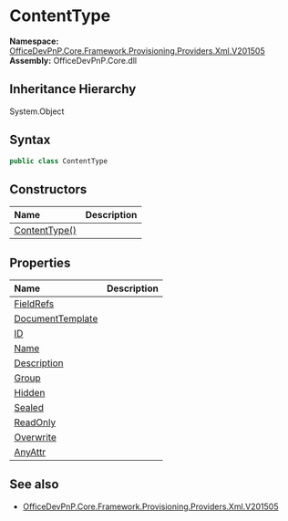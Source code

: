 # ContentType
  

**Namespace:** [OfficeDevPnP.Core.Framework.Provisioning.Providers.Xml.V201505](OfficeDevPnP.Core.Framework.Provisioning.Providers.Xml.V201505.md)  
**Assembly:** OfficeDevPnP.Core.dll  
## Inheritance Hierarchy
System.Object  

## Syntax
```C#
public class ContentType
```
## Constructors
|**Name**|**Description**|
|:-----|:-----|
| [ContentType()](OfficeDevPnP.Core.Framework.Provisioning.Providers.Xml.V201505.ContentType.ctor1.md) | 
## Properties
|**Name**|**Description**|
|:-----|:-----|
| [FieldRefs](OfficeDevPnP.Core.Framework.Provisioning.Providers.Xml.V201505.ContentType.FieldRefs.md) | 
| [DocumentTemplate](OfficeDevPnP.Core.Framework.Provisioning.Providers.Xml.V201505.ContentType.DocumentTemplate.md) | 
| [ID](OfficeDevPnP.Core.Framework.Provisioning.Providers.Xml.V201505.ContentType.ID.md) | 
| [Name](OfficeDevPnP.Core.Framework.Provisioning.Providers.Xml.V201505.ContentType.Name.md) | 
| [Description](OfficeDevPnP.Core.Framework.Provisioning.Providers.Xml.V201505.ContentType.Description.md) | 
| [Group](OfficeDevPnP.Core.Framework.Provisioning.Providers.Xml.V201505.ContentType.Group.md) | 
| [Hidden](OfficeDevPnP.Core.Framework.Provisioning.Providers.Xml.V201505.ContentType.Hidden.md) | 
| [Sealed](OfficeDevPnP.Core.Framework.Provisioning.Providers.Xml.V201505.ContentType.Sealed.md) | 
| [ReadOnly](OfficeDevPnP.Core.Framework.Provisioning.Providers.Xml.V201505.ContentType.ReadOnly.md) | 
| [Overwrite](OfficeDevPnP.Core.Framework.Provisioning.Providers.Xml.V201505.ContentType.Overwrite.md) | 
| [AnyAttr](OfficeDevPnP.Core.Framework.Provisioning.Providers.Xml.V201505.ContentType.AnyAttr.md) | 
## See also
- [OfficeDevPnP.Core.Framework.Provisioning.Providers.Xml.V201505](OfficeDevPnP.Core.Framework.Provisioning.Providers.Xml.V201505.md)
